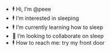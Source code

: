 - 🕴️ Hi, I’m @peee
- 🕴️ I’m interested in sleeping
- 🕴️ I’m currently learning how to sleep
- 💞 I’m looking to collaborate on sleep
- 🕴️ How to reach me: try my front door
